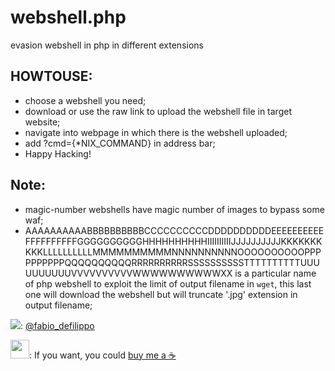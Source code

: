 # webshell.php
evasion webshell in php in different extensions

## HOWTOUSE:
- choose a webshell you need;
- download or use the raw link to upload the webshell file in target website;
- navigate into webpage in which there is the webshell uploaded;
- add ?cmd={*NIX_COMMAND} in address bar;
- Happy Hacking!

## Note:
- magic-number webshells have magic number of images to bypass some waf;
- AAAAAAAAAABBBBBBBBBBCCCCCCCCCCDDDDDDDDDDEEEEEEEEEEFFFFFFFFFFGGGGGGGGGGHHHHHHHHHHIIIIIIIIIIJJJJJJJJJJKKKKKKKKKKLLLLLLLLLLMMMMMMMMMMNNNNNNNNNNOOOOOOOOOOPPPPPPPPPPQQQQQQQQQQRRRRRRRRRRSSSSSSSSSSTTTTTTTTTTUUUUUUUUUUVVVVVVVVVVWWWWWWWWWWXX is a particular name of php webshell to exploit the limit of output filename in `wget`, this last one will download the webshell but will truncate '.jpg' extension in output filename;


<img crossorigin="anonymous" src="https://cdn.cms-twdigitalassets.com/content/dam/developer-twitter/images/Twitter_logo_blue_32.png"></img>: <a href="https://twitter.com/fabio_defilippo">@fabio_defilippo</a>

<img crossorigin="anonymous" src="https://www.paypalobjects.com/digitalassets/c/website/marketing/na/us/logo-center/Badge_1.png" width="30" height="30"></img>: If you want, you could <a href="https://www.paypal.com/donate?hosted_button_id=559D4CJB84KQJ">buy me a ☕</a>
